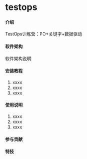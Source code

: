 # testops

#### 介绍
TestOps训练营：PO+关键字+数据驱动

#### 软件架构
软件架构说明


#### 安装教程

1.  xxxx
2.  xxxx
3.  xxxx

#### 使用说明

1.  xxxx
2.  xxxx
3.  xxxx

#### 参与贡献


#### 特技

